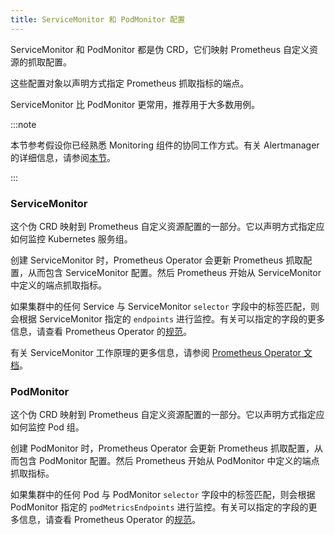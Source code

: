 ```yaml
---
title: ServiceMonitor 和 PodMonitor 配置
---
```


ServiceMonitor 和 PodMonitor 都是伪 CRD，它们映射 Prometheus 自定义资源的抓取配置。

这些配置对象以声明方式指定 Prometheus 抓取指标的端点。

ServiceMonitor 比 PodMonitor 更常用，推荐用于大多数用例。

:::note

本节参考假设你已经熟悉 Monitoring 组件的协同工作方式。有关 Alertmanager 的详细信息，请参阅[本节](../../integrations-in-rancher/monitoring-and-alerting/how-monitoring-works.md)。

:::

### ServiceMonitor

这个伪 CRD 映射到 Prometheus 自定义资源配置的一部分。它以声明方式指定应如何监控 Kubernetes 服务组。

创建 ServiceMonitor 时，Prometheus Operator 会更新 Prometheus 抓取配置，从而包含 ServiceMonitor 配置。然后 Prometheus 开始从 ServiceMonitor 中定义的端点抓取指标。

如果集群中的任何 Service 与 ServiceMonitor `selector` 字段中的标签匹配，则会根据 ServiceMonitor 指定的 `endpoints` 进行监控。有关可以指定的字段的更多信息，请查看 Prometheus Operator 的[规范](https://github.com/prometheus-operator/prometheus-operator/blob/master/Documentation/api.md#servicemonitor)。

有关 ServiceMonitor 工作原理的更多信息，请参阅 [Prometheus Operator 文档](https://github.com/prometheus-operator/prometheus-operator/blob/master/Documentation/user-guides/running-exporters.md)。

### PodMonitor

这个伪 CRD 映射到 Prometheus 自定义资源配置的一部分。它以声明方式指定应如何监控 Pod 组。

创建 PodMonitor 时，Prometheus Operator 会更新 Prometheus 抓取配置，从而包含 PodMonitor 配置。然后 Prometheus 开始从 PodMonitor 中定义的端点抓取指标。

如果集群中的任何 Pod 与 PodMonitor `selector` 字段中的标签匹配，则会根据 PodMonitor 指定的 `podMetricsEndpoints` 进行监控。有关可以指定的字段的更多信息，请查看 Prometheus Operator 的[规范](https://github.com/prometheus-operator/prometheus-operator/blob/master/Documentation/api.md#podmonitorspec)。

